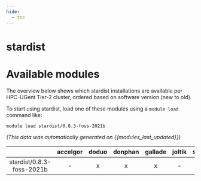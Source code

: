 ```yaml
---
hide:
  - toc
---
```


stardist
========

# Available modules


The overview below shows which stardist installations are available per HPC-UGent Tier-2 cluster, ordered based on software version (new to old).

To start using stardist, load one of these modules using a `module load` command like:

```shell
module load stardist/0.8.3-foss-2021b
```

*(This data was automatically generated on {{modules_last_updated}})*  

| |accelgor|doduo|donphan|gallade|joltik|shinx|skitty|
| :---: | :---: | :---: | :---: | :---: | :---: | :---: | :---: |
|stardist/0.8.3-foss-2021b|-|x|x|x|-|-|-|
